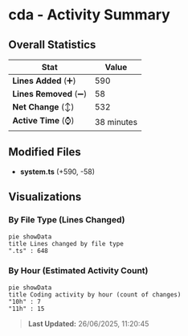 # cda - Activity Summary 

## Overall Statistics

| Stat                   | Value                                                             |
| ---------------------- | ----------------------------------------------------------------- |
| **Lines Added** (➕)   | 590                                          |
| **Lines Removed** (➖) | 58                                        |
| **Net Change** (↕)    | 532                |
| **Active Time** (⌚)   | 38 minutes |


## Modified Files
- **system.ts** (+590, -58)

## Visualizations

### By File Type (Lines Changed)

```mermaid
pie showData
title Lines changed by file type
".ts" : 648
```

### By Hour (Estimated Activity Count)

```mermaid
pie showData
title Coding activity by hour (count of changes)
"10h" : 7
"11h" : 15
```


> **Last Updated:** 26/06/2025, 11:20:45